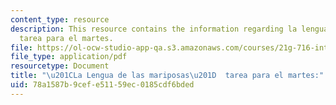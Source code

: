```yaml
---
content_type: resource
description: This resource contains the information regarding la lengua de las mariposas
  tarea para el martes.
file: https://ol-ocw-studio-app-qa.s3.amazonaws.com/courses/21g-716-introduction-to-contemporary-hispanic-literature-spring-2005/78a1587b9cefe51159ec0185cdf6bded_MIT21G_716S05_rivas_quest.pdf
file_type: application/pdf
resourcetype: Document
title: "\u201CLa Lengua de las mariposas\u201D  tarea para el martes:"
uid: 78a1587b-9cef-e511-59ec-0185cdf6bded
---
```

